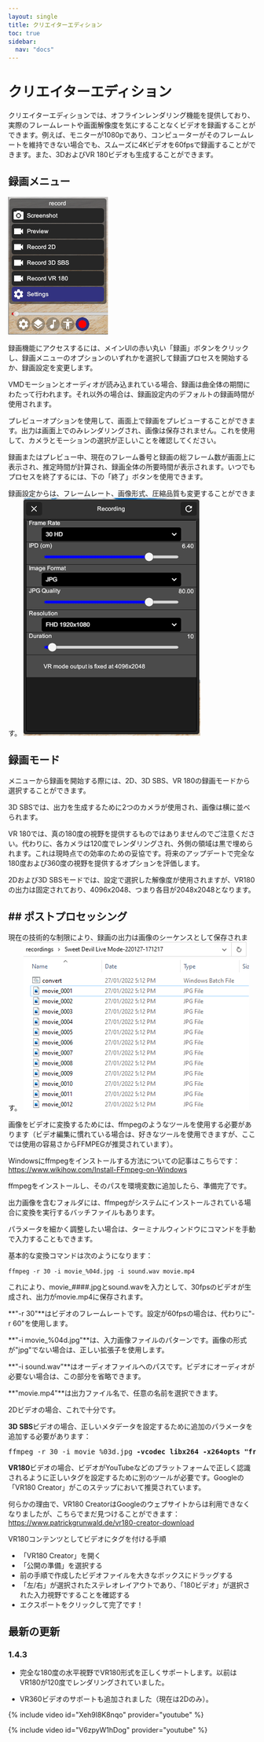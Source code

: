 ```yaml
---
layout: single
title: クリエイターエディション
toc: true
sidebar:
  nav: "docs"
---
```


# クリエイターエディション

クリエイターエディションでは、オフラインレンダリング機能を提供しており、実際のフレームレートや画面解像度を気にすることなくビデオを録画することができます。例えば、モニターが1080pであり、コンピューターがそのフレームレートを維持できない場合でも、スムーズに4Kビデオを60fpsで録画することができます。また、3DおよびVR 180ビデオも生成することができます。

## 録画メニュー

![録画メニュー](/images/record_menu.png)

録画機能にアクセスするには、メインUIの赤い丸い「録画」ボタンをクリックし、録画メニューのオプションのいずれかを選択して録画プロセスを開始するか、録画設定を変更します。

VMDモーションとオーディオが読み込まれている場合、録画は曲全体の期間にわたって行われます。それ以外の場合は、録画設定内のデフォルトの録画時間が使用されます。

プレビューオプションを使用して、画面上で録画をプレビューすることができます。出力は画面上でのみレンダリングされ、画像は保存されません。これを使用して、カメラとモーションの選択が正しいことを確認してください。

録画またはプレビュー中、現在のフレーム番号と録画の総フレーム数が画面上に表示され、推定時間が計算され、録画全体の所要時間が表示されます。いつでもプロセスを終了するには、下の「終了」ボタンを使用できます。

録画設定からは、フレームレート、画像形式、圧縮品質も変更することができます。
![録画設定](/images/record_setting.png)

## 録画モード

メニューから録画を開始する際には、2D、3D SBS、VR 180の録画モードから選択することができます。

3D SBSでは、出力を生成するために2つのカメラが使用され、画像は横に並べられます。

VR 180では、真の180度の視野を提供するものではありませんのでご注意ください。代わりに、各カメラは120度でレンダリングされ、外側の領域は黒で埋められます。これは現時点での効率のための妥協です。将来のアップデートで完全な180度および360度の視野を提供するオプションを評価します。

2Dおよび3D SBSモードでは、設定で選択した解像度が使用されますが、VR180の出力は固定されており、4096x2048、つまり各目が2048x2048となります。
## ## ポストプロセッシング

現在の技術的な制限により、録画の出力は画像のシーケンスとして保存されます。
![録画画像](/images/record_images.png)

画像をビデオに変換するためには、ffmpegのようなツールを使用する必要があります（ビデオ編集に慣れている場合は、好きなツールを使用できますが、ここでは使用の容易さからFFMPEGが推奨されています）。

Windowsにffmpegをインストールする方法についての記事はこちらです：https://www.wikihow.com/Install-FFmpeg-on-Windows

ffmpegをインストールし、そのパスを環境変数に追加したら、準備完了です。

出力画像を含むフォルダには、ffmpegがシステムにインストールされている場合に変換を実行するバッチファイルもあります。

パラメータを細かく調整したい場合は、ターミナルウィンドウにコマンドを手動で入力することもできます。

基本的な変換コマンドは次のようになります：
```
ffmpeg -r 30 -i movie_%04d.jpg -i sound.wav movie.mp4
```

これにより、movie_####.jpgとsound.wavを入力として、30fpsのビデオが生成され、出力がmovie.mp4に保存されます。

**"-r 30"**はビデオのフレームレートです。設定が60fpsの場合は、代わりに"-r 60"を使用します。

**"-i movie_%04d.jpg"**は、入力画像ファイルのパターンです。画像の形式が"jpg"でない場合は、正しい拡張子を使用します。

**"-i sound.wav"**はオーディオファイルへのパスです。ビデオにオーディオが必要ない場合は、この部分を省略できます。

**"movie.mp4"**は出力ファイル名で、任意の名前を選択できます。

2Dビデオの場合、これで十分です。

**3D SBS**ビデオの場合、正しいメタデータを設定するために追加のパラメータを追加する必要があります：
<pre>
ffmpeg -r 30 -i movie_%03d.jpg <b>-vcodec libx264 -x264opts "frame-packing=3"</b> movie.mp4
</pre>

**VR180**ビデオの場合、ビデオがYouTubeなどのプラットフォームで正しく認識されるように正しいタグを設定するために別のツールが必要です。Googleの「VR180 Creator」がこのステップにおいて推奨されています。

何らかの理由で、VR180 CreatorはGoogleのウェブサイトからは利用できなくなりましたが、こちらでまだ見つけることができます：https://www.patrickgrunwald.de/vr180-creator-download

VR180コンテンツとしてビデオにタグを付ける手順
* 「VR180 Creator」を開く
* 「公開の準備」を選択する
* 前の手順で作成したビデオファイルを大きなボックスにドラッグする
* 「左/右」が選択されたステレオレイアウトであり、「180ビデオ」が選択された入力視野ですることを確認する
* エクスポートをクリックして完了です！

## 最新の更新
### 1.4.3
* 完全な180度の水平視野でVR180形式を正しくサポートします。以前はVR180が120度でレンダリングされていました。

* VR360ビデオのサポートも追加されました（現在は2Dのみ）。

{% include video id="Xeh9l8K8nqo" provider="youtube" %}

{% include video id="V6zpyW1hDog" provider="youtube" %}